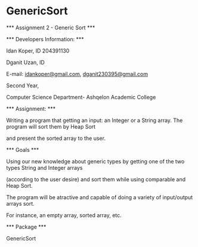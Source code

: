 # GenericSort

*** Assignment 2 - Generic Sort ***

*** Developers Information: ***

Idan Koper, ID 204391130

Dganit Uzan, ID 

E-mail: idankoper@gmail.com, dganit230395@gmail.com

Second Year,

Computer Science Department- Ashqelon Academic College

*** Assignment: ***

Writing a program that getting an input: an Integer or a String array. The program will sort them by Heap Sort 

and present the sorted array to the user.

*** Goals ***

Using our new knowledge about generic types by getting one of the two types String and Integer arrays

(according to the user desire) and sort them while using comparable<T> and Heap Sort.

The program will be atractive and capable of doing a variety of input/output arrays sort. 

For instance, an empty array, sorted array, etc.

*** Package ***

GenericSort





  

